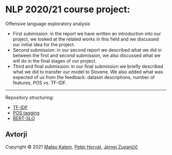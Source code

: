 # NLP 2020/21 course project:
Offensive language exploratory analysis
- First submission: in the report we have written an introduction into our project, we looked at the related works in this field and we discussed our initial idea for the project.
- Second submission: in our second report we described what we did in between the first and second submission, we also discussed what we will do in the final stages of our project.
- Third and final submission: in our final submission we briefly described what we did to transfer our model to Slovene. We also added what was expected of us from the feedback: dataset descriptions, number of features, POS vs. TF-IDF.

***

Repository structuring:
- [TF-IDF](TF-IDF/)
- [POS tagging](Twitter-HS-classifier/)
- [BERT-SLO](bert_slo/)

## Avtorji

Copyright © 2021 [Mateo Kalem](https://github.com/Kralem), [Peter Horvat](https://github.com/peterhorvat), [Jernej Zupančič](https://github.com/jernejZup)
